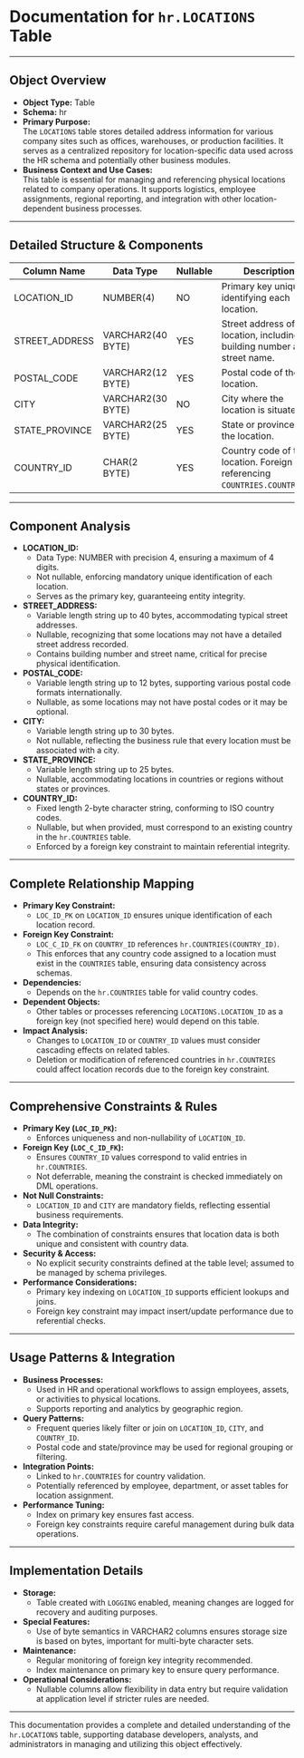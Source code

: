 # Documentation for `hr.LOCATIONS` Table

---

## Object Overview

- **Object Type:** Table  
- **Schema:** hr  
- **Primary Purpose:**  
  The `LOCATIONS` table stores detailed address information for various company sites such as offices, warehouses, or production facilities. It serves as a centralized repository for location-specific data used across the HR schema and potentially other business modules.  
- **Business Context and Use Cases:**  
  This table is essential for managing and referencing physical locations related to company operations. It supports logistics, employee assignments, regional reporting, and integration with other location-dependent business processes.

---

## Detailed Structure & Components

| Column Name     | Data Type           | Nullable | Description                                                                                          | Constraints                  |
|-----------------|---------------------|----------|--------------------------------------------------------------------------------------------------|------------------------------|
| LOCATION_ID     | NUMBER(4)           | NO       | Primary key uniquely identifying each location.                                                  | Primary Key (LOC_ID_PK)       |
| STREET_ADDRESS  | VARCHAR2(40 BYTE)   | YES      | Street address of the location, including building number and street name.                        |                              |
| POSTAL_CODE     | VARCHAR2(12 BYTE)   | YES      | Postal code of the location.                                                                      |                              |
| CITY            | VARCHAR2(30 BYTE)   | NO       | City where the location is situated.                                                              | Not Null                     |
| STATE_PROVINCE  | VARCHAR2(25 BYTE)   | YES      | State or province of the location.                                                                |                              |
| COUNTRY_ID      | CHAR(2 BYTE)        | YES      | Country code of the location. Foreign key referencing `COUNTRIES.COUNTRY_ID`.                    | Foreign Key (LOC_C_ID_FK)    |

---

## Component Analysis

- **LOCATION_ID:**  
  - Data Type: NUMBER with precision 4, ensuring a maximum of 4 digits.  
  - Not nullable, enforcing mandatory unique identification of each location.  
  - Serves as the primary key, guaranteeing entity integrity.  
- **STREET_ADDRESS:**  
  - Variable length string up to 40 bytes, accommodating typical street addresses.  
  - Nullable, recognizing that some locations may not have a detailed street address recorded.  
  - Contains building number and street name, critical for precise physical identification.  
- **POSTAL_CODE:**  
  - Variable length string up to 12 bytes, supporting various postal code formats internationally.  
  - Nullable, as some locations may not have postal codes or it may be optional.  
- **CITY:**  
  - Variable length string up to 30 bytes.  
  - Not nullable, reflecting the business rule that every location must be associated with a city.  
- **STATE_PROVINCE:**  
  - Variable length string up to 25 bytes.  
  - Nullable, accommodating locations in countries or regions without states or provinces.  
- **COUNTRY_ID:**  
  - Fixed length 2-byte character string, conforming to ISO country codes.  
  - Nullable, but when provided, must correspond to an existing country in the `hr.COUNTRIES` table.  
  - Enforced by a foreign key constraint to maintain referential integrity.  

---

## Complete Relationship Mapping

- **Primary Key Constraint:**  
  - `LOC_ID_PK` on `LOCATION_ID` ensures unique identification of each location record.  
- **Foreign Key Constraint:**  
  - `LOC_C_ID_FK` on `COUNTRY_ID` references `hr.COUNTRIES(COUNTRY_ID)`.  
  - This enforces that any country code assigned to a location must exist in the `COUNTRIES` table, ensuring data consistency across schemas.  
- **Dependencies:**  
  - Depends on the `hr.COUNTRIES` table for valid country codes.  
- **Dependent Objects:**  
  - Other tables or processes referencing `LOCATIONS.LOCATION_ID` as a foreign key (not specified here) would depend on this table.  
- **Impact Analysis:**  
  - Changes to `LOCATION_ID` or `COUNTRY_ID` values must consider cascading effects on related tables.  
  - Deletion or modification of referenced countries in `hr.COUNTRIES` could affect location records due to the foreign key constraint.  

---

## Comprehensive Constraints & Rules

- **Primary Key (`LOC_ID_PK`):**  
  - Enforces uniqueness and non-nullability of `LOCATION_ID`.  
- **Foreign Key (`LOC_C_ID_FK`):**  
  - Ensures `COUNTRY_ID` values correspond to valid entries in `hr.COUNTRIES`.  
  - Not deferrable, meaning the constraint is checked immediately on DML operations.  
- **Not Null Constraints:**  
  - `LOCATION_ID` and `CITY` are mandatory fields, reflecting essential business requirements.  
- **Data Integrity:**  
  - The combination of constraints ensures that location data is both unique and consistent with country data.  
- **Security & Access:**  
  - No explicit security constraints defined at the table level; assumed to be managed by schema privileges.  
- **Performance Considerations:**  
  - Primary key indexing on `LOCATION_ID` supports efficient lookups and joins.  
  - Foreign key constraint may impact insert/update performance due to referential checks.  

---

## Usage Patterns & Integration

- **Business Processes:**  
  - Used in HR and operational workflows to assign employees, assets, or activities to physical locations.  
  - Supports reporting and analytics by geographic region.  
- **Query Patterns:**  
  - Frequent queries likely filter or join on `LOCATION_ID`, `CITY`, and `COUNTRY_ID`.  
  - Postal code and state/province may be used for regional grouping or filtering.  
- **Integration Points:**  
  - Linked to `hr.COUNTRIES` for country validation.  
  - Potentially referenced by employee, department, or asset tables for location assignment.  
- **Performance Tuning:**  
  - Index on primary key ensures fast access.  
  - Foreign key constraints require careful management during bulk data operations.  

---

## Implementation Details

- **Storage:**  
  - Table created with `LOGGING` enabled, meaning changes are logged for recovery and auditing purposes.  
- **Special Features:**  
  - Use of byte semantics in VARCHAR2 columns ensures storage size is based on bytes, important for multi-byte character sets.  
- **Maintenance:**  
  - Regular monitoring of foreign key integrity recommended.  
  - Index maintenance on primary key to ensure query performance.  
- **Operational Considerations:**  
  - Nullable columns allow flexibility in data entry but require validation at application level if stricter rules are needed.  

---

This documentation provides a complete and detailed understanding of the `hr.LOCATIONS` table, supporting database developers, analysts, and administrators in managing and utilizing this object effectively.